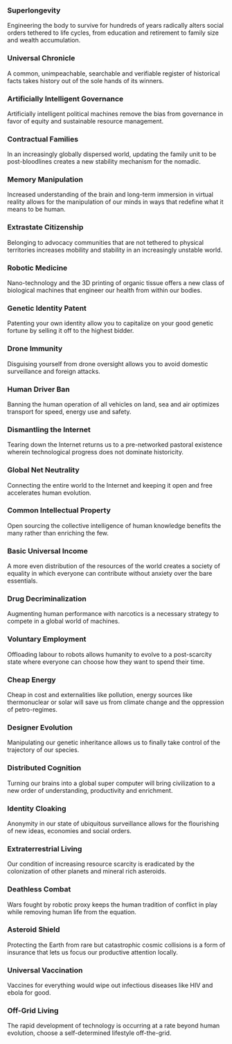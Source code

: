 ### Superlongevity
Engineering the body to survive for hundreds of years radically alters social orders tethered to life cycles, from education and retirement to family size and wealth accumulation.

### Universal Chronicle
A common, unimpeachable, searchable and verifiable register of historical facts takes history out of the sole hands of its winners.

### Artificially Intelligent Governance
Artificially intelligent political machines remove the bias from governance in favor of equity and sustainable resource management.

### Contractual Families
In an increasingly globally dispersed world, updating the family unit to be post-bloodlines creates a new stability mechanism for the nomadic.

### Memory Manipulation
Increased understanding of the brain and long-term immersion in virtual reality allows for the manipulation of our minds in ways that redefine what it means to be human.

### Extrastate Citizenship
Belonging to advocacy communities that are not tethered to physical territories increases mobility and stability in an increasingly unstable world.

### Robotic Medicine
Nano-technology and the 3D printing of organic tissue offers a new class of biological machines that engineer our health from within our bodies.

### Genetic Identity Patent
Patenting your own identity allow you to capitalize on your good genetic fortune by selling it off to the highest bidder.

### Drone Immunity
Disguising yourself from drone oversight allows you to avoid domestic surveillance and foreign attacks.

### Human Driver Ban
Banning the human operation of all vehicles on land, sea and air optimizes transport for speed, energy use and safety.

### Dismantling the Internet
Tearing down the Internet returns us to a pre-networked pastoral existence wherein technological progress does not dominate historicity.

### Global Net Neutrality
Connecting the entire world to the Internet and keeping it open and free accelerates human evolution.

### Common Intellectual Property
Open sourcing the collective intelligence of human knowledge benefits the many rather than enriching the few.

### Basic Universal Income
A more even distribution of the resources of the world creates a society of equality in which everyone can contribute without anxiety over the bare essentials.

### Drug Decriminalization
Augmenting human performance with narcotics is a necessary strategy to compete in a global world of machines.

### Voluntary Employment
Offloading labour to robots allows humanity to evolve to a post-scarcity state where everyone can choose how they want to spend their time.

### Cheap Energy
Cheap in cost and externalities like pollution, energy sources like thermonuclear or solar will save us from climate change and the oppression of petro-regimes.

### Designer Evolution
Manipulating our genetic inheritance allows us to finally take control of the trajectory of our species.

### Distributed Cognition
Turning our brains into a global super computer will bring civilization to a new order of understanding, productivity and enrichment.

### Identity Cloaking
Anonymity in our state of ubiquitous surveillance allows for the flourishing of new ideas, economies and social orders.

### Extraterrestrial Living
Our condition of increasing resource scarcity is eradicated by the colonization of other planets and mineral rich asteroids.

### Deathless Combat
Wars fought by robotic proxy keeps the human tradition of conflict in play while removing human life from the equation.

### Asteroid Shield
Protecting the Earth from rare but catastrophic cosmic collisions is a form of insurance that lets us focus our productive attention locally.

### Universal Vaccination
Vaccines for everything would wipe out infectious diseases like HIV and ebola for good.

### Off-Grid Living
The rapid development of technology is occurring at a rate beyond human evolution, choose a self-determined  lifestyle off-the-grid.
